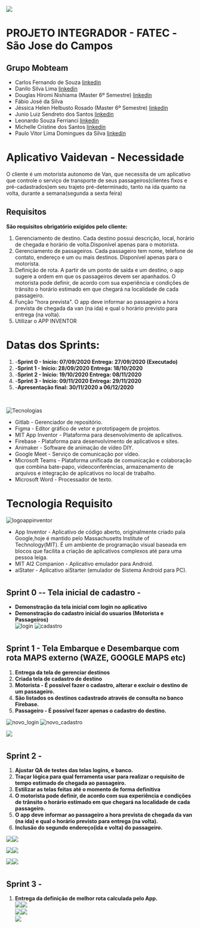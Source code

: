 ![](https://fatecsjc-prd.azurewebsites.net/images/logo/fatecsjc_400x192.png)
# PROJETO INTEGRADOR - FATEC -São Jose do Campos
## Grupo Mobteam
* Carlos Fernando de Souza [linkedin](https://www.linkedin.com/in/carlos-fernando-souza-94aa074b/)
* Danilo Silva Lima [linkedin](https://www.linkedin.com/in/danilo-silva-lima-029bb8142/)
* Douglas Hiromi Nishiama (Master 6º Semestre) [linkedin](https://www.linkedin.com/in/douglasnishiama/)
* Fábio José da Silva [](url)
* Jéssica Helen Helbusto Rosado (Master 6º Semestre) [linkedin](https://www.linkedin.com/in/jessica-rosado)
* Junio Luiz Sendreto dos Santos [linkedin](www.linkedin.com/in/junio-sendreto)
* Leonardo Souza Ferrianci [linkedin](https://www.linkedin.com/in/leonardo-ferrianci-a245ba19b/)
* Michelle Cristine dos Santos [linkedin](https://www.linkedin.com/in/michelle-santos-99662375)
* Paulo Vitor Lima Domingues da Silva [linkedin](https://www.linkedin.com/in/paulo-vítor/)
# Aplicativo Vaidevan - Necessidade
O cliente é um motorista autonomo de Van, que necessita de um aplicativo que controle o  serviço de transporte de seus passageiros(clientes fixos e pré-cadastrados)em seu trajeto  pré-determinado, tanto na ida quanto na volta, durante a semana(segunda a sexta feira)
## Requisitos
 **São requisitos obrigatório exigidos pelo cliente:**
1. Gerenciamento de destino. Cada destino possui descrição, local, horário de chegada e horário de volta.Disponível apenas para o motorista.
2. Gerenciamento de passageiros. Cada passageiro tem nome, telefone de contato, endereço e um ou mais destinos. Disponível apenas para o motorista. 
3. Definição de rota. A partir de um ponto de saída e um destino, o app sugere a ordem em que os passageiros devem ser apanhados. O motorista pode definir, de acordo com sua experiência e condições de trânsito o horário estimado em que chegará na localidade de cada passageiro.
4. Função "hora prevista". O app deve informar ao passageiro a hora prevista de chegada da van (na ida) e qual o horário previsto para entrega (na volta).
5. Utilizar o APP INVENTOR
# Datas dos Sprints:
1. -****Sprint 0 - Início: 07/09/2020 Entrega: 27/09/2020 (Executado)****
2. -****Sprint 1 - Início: 28/09/2020 Entrega: 18/10/2020****
3. -****Sprint 2 - Início: 19/10/2020 Entrega: 08/11/2020****
4. -****Sprint 3 - Início: 09/11/2020 Entrega: 29/11/2020****
5. -****Apresentação final: 30/11/2020 a 06/12/2020****
<br>

![Tecnologias](https://uploaddeimagens.com.br/images/002/927/152/full/Tecnologias.png?1603204097 "Tecnologias")
* Gitlab -  Gerenciador de repositório.
* Figma -  Editor gráfico de vetor e prototipagem de projetos.
* MIT App Inventor -  Plataforma para desenvolvimento de aplicativos.
* Firebase -  Plataforma para desenvolvimento de aplicativos e sites.
* Animaker -  Software de animação de vídeo DIY.
* Google Meet  -  Serviço de comunicação por vídeo.
* Microsoft Teams -  Plataforma unificada de comunicação e colaboração que combina bate-papo, videoconferências, armazenamento de arquivos e integração de aplicativos no local de trabalho.
* Microsoft Word -   Processador de texto.

# Tecnologia Requisito
![logoappinventor](https://appinventor.mit.edu/explore/sites/explore.appinventor.mit.edu/files/ai-bee-logo.png "logoappinventor")
* App Inventor - Aplicativo de código aberto, originalmente criado pala Google,hoje é mantido pelo Massachusetts Institute of Technology(MIT). É um ambiente de programação visual baseada em blocos que facilita a criação de aplicativos complexos até para uma pessoa leiga.
* MIT AI2 Companion - Aplicativo emulador para Android.
* aiStater - Aplicativo aiStarter (emulador de Sistema Android para PC).

# <h2> Sprint 0 -- Tela inicial de cadastro - 
* **Demonstração da tela inicial com login no aplicativo**
* **Demonstração do cadastro inicial do usuarios (Motorista e Passageiros)**<br>
![login](https://uploaddeimagens.com.br/images/002/927/194/full/Tela_Login_Sprint0.png?1603204988 "login")  ![cadastro](https://uploaddeimagens.com.br/images/002/927/195/full/Tela_Cadastro_Sprint0.png?1603205000 "cadastro")

# <h2> Sprint 1 - Tela Embarque e Desembarque com rota MAPS externo (WAZE, GOOGLE MAPS etc)
1. **Entrega da tela de gerenciar destinos**
2. **Criada tela de cadastro de destino**
3. **Motorista - É possível fazer o cadastro, alterar e excluir o destino de um passageiro.**
4. **São listados os destinos cadastrado através de consulta no banco Firebase.**
5. **Passageiro - É possível fazer apenas o cadastro do destino.**


![novo_login](https://uploaddeimagens.com.br/images/002/927/505/original/novo_login.png?1603214614 "novo_login") ![novo_cadastro](https://uploaddeimagens.com.br/images/002/927/512/full/novo_cadastro.png?1603214675 "novo_cadastro")


![](https://uploaddeimagens.com.br/images/002/926/546/full/telasnovas.png?1603154702)

# <h2>Sprint 2 -
1. **Ajustar QA de testes das telas logins, e banco.**
2. **Traçar lógica para qual ferramenta usar para realizar o requisito de tempo estimado de chegada ao passageiro.**
3. **Estilizar as telas feitas até o momento de forma definitiva**
4. **O motorista pode definir, de acordo com sua experiência e condições de trânsito o horário estimado em que chegará na localidade de cada passageiro.**
5. **O app deve informar ao passageiro a hora prevista de chegada da van (na ida) e qual o horário previsto para entrega (na volta).**
6. **Inclusão do segundo endereço(ida e volta) do passageiro.**

![](https://uploaddeimagens.com.br/images/002/952/682/original/login.png?1604884869)![](https://uploaddeimagens.com.br/images/002/952/695/original/lista.png?1604885952)

![](https://uploaddeimagens.com.br/images/002/952/661/original/Embarque1.png?1604883569)![](https://uploaddeimagens.com.br/images/002/952/671/original/Embarque2.png?1604884174)

![](https://uploaddeimagens.com.br/images/002/952/678/original/info.png?1604884614)![](https://uploaddeimagens.com.br/images/002/952/668/original/passageiro.png?1604884011)






# <h2> Sprint 3 -
1. **Entrega da definição de melhor rota calculada pelo App.** <br>
![](https://uploaddeimagens.com.br/images/002/983/594/full/WhatsApp_Image_2020-11-29_at_14.38.32_%281%29.jpeg?1606688544)![](https://uploaddeimagens.com.br/images/002/983/595/full/WhatsApp_Image_2020-11-29_at_14.38.32.jpeg?1606688555) <br>
![](https://uploaddeimagens.com.br/images/002/983/597/full/WhatsApp_Image_2020-11-29_at_14.38.33_%282%29.jpeg?160)![](https://uploaddeimagens.com.br/images/002/983/598/full/WhatsApp_Image_2020-11-29_at_14.38.33.jpeg?1606688634) <br>
![](https://uploaddeimagens.com.br/images/002/983/596/full/WhatsApp_Image_2020-11-29_at_14.38.33_%281%29.jpeg?160668859)
